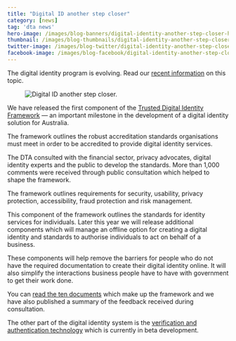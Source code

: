 ```yaml
---
title: "Digital ID another step closer"
category: [news]
tag: 'dta news'
hero-image: /images/blog-banners/digital-identity-another-step-closer-hero.png
thumbnail: /images/blog-thumbnails/digital-identity-another-step-closer-thumbnail.png
twitter-image: /images/blog-twitter/digital-identity-another-step-closer-twitter.png
facebook-image: /images/blog-facebook/digital-identity-another-step-closer-facebook.png
---
```


<p class="callout">The digital identity program is evolving. Read our <a href="https://beta.dta.gov.au/our-projects/digital-identity">recent information</a> on this topic.</p>

<figure>
  <img src="{{ site.url }}{{ site.baseurl }}{{ page.hero-image }}" alt="Digital ID another step closer.">
  <br />
</figure>

We have released the first component of the [Trusted Digital Identity Framework](/what-we-do/policies-and-programs/identity/) — an important milestone in the development of a digital identity solution for Australia.

The framework outlines the robust accreditation standards organisations must meet in order to be accredited to provide digital identity services.

The DTA consulted with the financial sector, privacy advocates, digital identity experts and the public to develop the standards. More than 1,000 comments were received through public consultation which helped to shape the framework.  

The framework outlines requirements for security, usability, privacy protection, accessibility, fraud protection and risk management.

This component of the framework outlines the standards for identity services for individuals. Later this year we will release additional components which will manage an offline option for creating a digital identity and standards to authorise individuals to act on behalf of a business.

These components will help remove the barriers for people who do not have the required documentation to create their digital identity online. It will also simplify the interactions business people have to have with government to get their work done.

You can [read the ten documents](/what-we-do/policies-and-programs/identity/) which make up the framework and we have also published a summary of the feedback received during consultation.

The other part of the digital identity system is the [verification and authentication technology](https://www.dta.gov.au/blog/creating-a-govpass-digital-identity/) which is currently in beta development.
